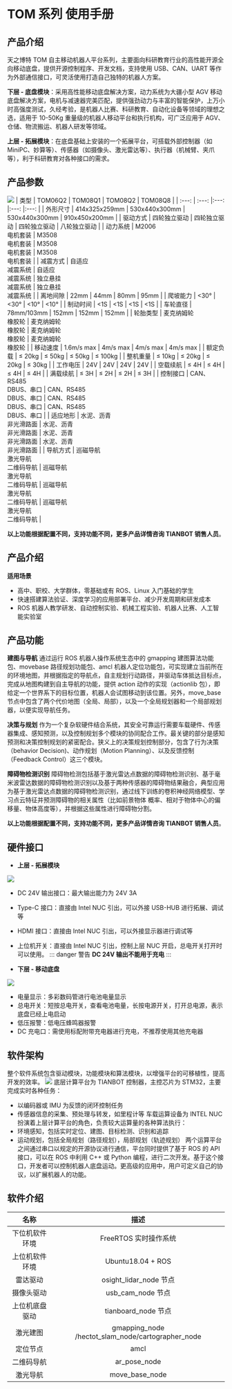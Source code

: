 # TOM 系列 使用手册

## **产品介绍**

天之博特 TOM 自主移动机器人平台系列，主要面向科研教育行业的高性能开源全向移动底盘，提供开源控制程序、开发文档，支持使用 USB、CAN、UART 等作为外部通信接口，可灵活使用打造自己独特的机器人方案。

**下层 - 底盘模块**：采用高性能移动底盘解决方案，动力系统为大疆小型 AGV 移动底盘解决方案，电机与减速器完美匹配，提供强劲动力与丰富的智能保护，上万小时高强度测试，久经考验，是机器人比赛、科研教育、自动化设备等领域的理想之选，适用于 10-50Kg 重量级的机器人移动平台和执行机构，可广泛应用于 AGV、仓储、物流搬运、机器人研发等领域。

**上层 - 拓展模块**：在底盘基础上安装的一个拓展平台，可搭载外部控制器（如 MiniPC、妙算等）、传感器（如摄像头、激光雷达等）、执行器（机械臂、夹爪等），利于科研教育对各种接口的需求。

## **产品参数**
![](https://tianbot-pic.oss-cn-beijing.aliyuncs.com/tianbot/202110212121916.webp)
| 类型   |   TOM06Q2  | TOM08Q1  | TOM08Q2  | TOM08Q8  |
| :---: | :---: |:---: |:---: |:---: |
|  外形尺寸  |  414x325x259mm  | 530x440x300mm  | 530x440x300mm  |  910x450x200mm  |
|  驱动方式  |  四轮独立驱动  |  四轮独立驱动  |  四轮独立驱动  |  八轮独立驱动  |
|  动力系统  |  M2006<br>电机套装 |  M3508<br>电机套装  |  M3508<br>电机套装  |  M3508<br>电机套装  |
|  减震方式  |  自适应<br>减震系统 |  自适应<br>减震系统  | 独立悬挂<br>减震系统  | 独立悬挂<br>减震系统  |
|  离地间隙  |   22mm |   44mm |  80mm |  95mm |
|  爬坡能力  |   <30°  |   <30°  |   <10°  |   <10°  |
|  制动时间  |   <1S |   <1S |   <1S |   <1S |
|  车轮直径  |   78mm/103mm  |  152mm  |   152mm  |   152mm  |
|  轮胎类型  |   麦克纳姆轮<br>橡胶轮 |   麦克纳姆轮<br>橡胶轮 |   麦克纳姆轮<br>橡胶轮 |   麦克纳姆轮<br>橡胶轮 |
|  移动速度  |   1.6m/s max  |   4m/s max  |   4m/s max  |   4m/s max  |
|  额定负载  |  ≤ 20kg  |  ≤ 50kg  |  ≤ 50kg  |  ≤ 100kg  |
|  整机重量  |  ≤ 10kg  |  ≤ 20kg  |  ≤ 20kg  |  ≤ 30kg  |
|  工作电压  |  24V |  24V |  24V |  24V |
|  空载续航  |  ≤ 4H  |  ≤ 4H  |  ≤ 4H  |  ≤ 4H  |
|  满载续航  |  ≤ 3H  |  ≤ 2H  |  ≤ 2H  |  ≤ 3H  |
|  控制接口  |   CAN、RS485<br>DBUS、串口  |   CAN、RS485<br>DBUS、串口  |   CAN、RS485<br>DBUS、串口  |   CAN、RS485<br>DBUS、串口  |
|  适应地形  |   水泥、沥青<br>非光滑路面  |  水泥、沥青<br>非光滑路面  |  水泥、沥青<br>非光滑路面  |  水泥、沥青<br>非光滑路面  |
|  导航方式  |   巡磁导航<br>激光导航<br>二维码导航 |   巡磁导航<br>激光导航<br>二维码导航 |   巡磁导航<br>激光导航<br>二维码导航 |   巡磁导航<br>激光导航<br>二维码导航 |

**以上功能根据配置不同，支持功能不同，更多产品详情咨询 TIANBOT 销售人员**。

## 产品介绍

**适用场景**
* 高中、职校、大学群体，零基础或有 ROS、Linux 入门基础的学生
* 快速搭建算法验证、深度学习的应用部署平台、减少开发周期和研发成本
* ROS 机器人教学研发、自动控制实验、机械工程实验、机器人比赛、人工智能实验室

## 产品功能

**建图与导航**
通过运行 ROS 机器人操作系统生态中的 gmapping 建图算法功能包、movebase 路径规划功能包、amcl 机器人定位功能包，可实现建立当前所在的环境地图，并根据指定的导航点，自主规划行动路径，并驱动车体抵达目标点，完成从地图构建到自主导航的功能，提供 action 动作的实现（actionlib 包），即给定一个世界系下的目标位置，机器人会试图移动到该位置。另外，move_base 节点中包含了两个代价地图（全局、局部），以及一个全局规划器和一个局部规划器，以便实现导航任务。

**决策与规划**
作为一个复杂软硬件结合系统，其安全可靠运行需要车载硬件、传感器集成、感知预测，以及控制规划多个模块的协同配合工作。最关键的部分是感知预测和决策控制规划的紧密配合。狭义上的决策规划控制部分，包含了行为决策（behavior Decision)、动作规划（Motion Planning）、以及反馈控制（Feedback Control）这三个模块。

**障碍物检测识别**
障碍物检测包括基于激光雷达点数据的障碍物检测识别、基于毫米波雷达数据的障碍物检测识别以及基于两种传感器的障碍物结果融合，典型应用为基于激光雷达点数据的障碍物检测识别，通过线下训练的卷积神经网络模型、学习点云特征并预测障碍物的相关属性（比如前景物体 概率、相对于物体中心的偏移量、物体高度等），并根据这些属性进行障碍物分割。

**以上功能根据配置不同，支持功能不同，更多产品详情咨询 TIANBOT 销售人员**。

## **硬件接口**
* **上层 - 拓展模块**

![](https://tianbot-pic.oss-cn-beijing.aliyuncs.com/tianbot/202110212120541.webp)
* DC 24V 输出接口：最大输出能力为 24V 3A
* Type-C 接口：直接由 Intel NUC 引出，可以外接 USB-HUB 进行拓展、调试等
* HDMI 接口：直接由 Intel NUC 引出，可以外接显示器进行调试等
* 上位机开关：直接由 Intel NUC 引出，控制上层 NUC 开启，总电开关打开时可以使用。
::: danger 警告
**DC 24V 输出不能用于充电**
:::

* **下层 - 移动底盘**

![](https://tianbot-pic.oss-cn-beijing.aliyuncs.com/tianbot/202110212120546.webp)
* 电量显示：多彩数码管进行电池电量显示
* 总电开关：短按总电开关，查看电池电量，长按电源开关，打开总电源，表示底盘已经上电启动
* 低压报警：低电压蜂鸣器报警
* DC 充电口：需使用标配附带充电器进行充电，不推荐使用其他充电器

## **软件架构**
整个软件系统包含驱动模块，功能模块和算法模块，以增强平台的可移植性，提高开发的效率。
![](https://tianbot-pic.oss-cn-beijing.aliyuncs.com/tianbot/202110212124917.webp)
底层计算平台为 TIANBOT 控制器，主控芯片为 STM32，主要完成实时各种任务：
* 以编码器或 IMU 为反馈的闭环控制任务
* 传感器信息的采集、预处理与转发，如里程计等
车载运算设备为 INTEL NUC 扮演着上层计算平台的角色，负责较大运算量的各种算法执行：
* 环境感知，包括实时定位、建图、目标检测、识别和追踪
* 运动规划，包括全局规划（路径规划），局部规划（轨迹规划）
两个运算平台之间通过串口以规定的开源协议进行通信，平台同时提供了基于 ROS 的 API 接口，可以在 ROS 中利用 C++ 或 Python 编程，进行二次开发。基于这个接口，开发者可以控制机器人底盘运动。更高级的应用中，用户可定义自己的协议，以扩展机器人的功能。

## **软件介绍**
|名称   |   描述  |
| :---: | :---: |
|  下位机软件环境  |   FreeRTOS 实时操作系统 |
|  上位机软件环境  |   Ubuntu18.04  + ROS |
|  雷达驱动  |   osight_lidar_node 节点|
|  摄像头驱动  |    usb_cam_node 节点|
|  上位机底盘驱动  |  tianboard_node 节点 |
|  激光建图  |  gmapping_node /hectot_slam_node/cartographer_node|
|  定位节点  |  amcl|
|  二维码导航  |  ar_pose_node |
|  激光导航  |  move_base_node |
